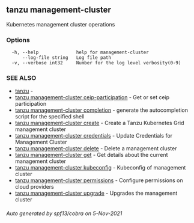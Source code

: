 ## tanzu management-cluster

Kubernetes management cluster operations

### Options

```
  -h, --help              help for management-cluster
      --log-file string   Log file path
  -v, --verbose int32     Number for the log level verbosity(0-9)
```

### SEE ALSO

* [tanzu](tanzu.md)	 - 
* [tanzu management-cluster ceip-participation](tanzu_management-cluster_ceip-participation.md)	 - Get or set ceip participation
* [tanzu management-cluster completion](tanzu_management-cluster_completion.md)	 - generate the autocompletion script for the specified shell
* [tanzu management-cluster create](tanzu_management-cluster_create.md)	 - Create a Tanzu Kubernetes Grid management cluster
* [tanzu management-cluster credentials](tanzu_management-cluster_credentials.md)	 - Update Credentials for Management Cluster
* [tanzu management-cluster delete](tanzu_management-cluster_delete.md)	 - Delete a management cluster
* [tanzu management-cluster get](tanzu_management-cluster_get.md)	 - Get details about the current management cluster
* [tanzu management-cluster kubeconfig](tanzu_management-cluster_kubeconfig.md)	 - Kubeconfig of management cluster
* [tanzu management-cluster permissions](tanzu_management-cluster_permissions.md)	 - Configure permissions on cloud providers
* [tanzu management-cluster upgrade](tanzu_management-cluster_upgrade.md)	 - Upgrades the management cluster

###### Auto generated by spf13/cobra on 5-Nov-2021
